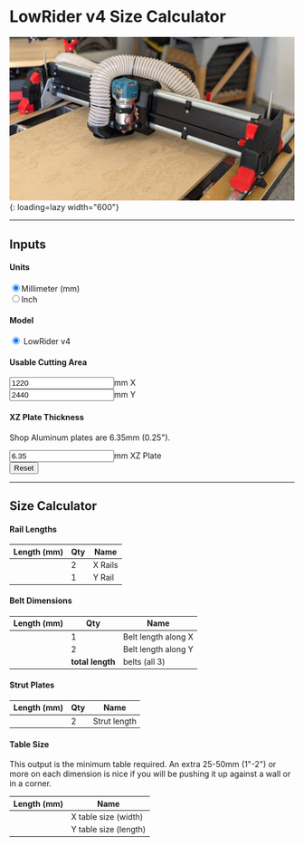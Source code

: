 <script src="https://code.jquery.com/jquery-1.9.1.min.js"></script>

# LowRider v4 Size Calculator


![!LR4 2'x4'](../img/lr4/lr4_simple.jpg){: loading=lazy width="600"}

----
## Inputs

#### Units
<input type="radio" onchange="to_mm()" name="units" value="mm" checked>Millimeter (mm)<br/>
<input type="radio" onchange="to_inch()" name="units" value="inches">Inch<br/>

#### Model
<input type="radio" onchange="from_working()" name="model" value="v4" checked> LowRider v4<br/>

#### Usable Cutting Area
<!-- These "value"s are going to be overwritten by the reset_work() function below. -->
<input class="calc" type="number" onchange="from_working()" name="xwork" value="1220" size="6"><span class="units">mm</span> X<br/>
<input class="calc" type="number" onchange="from_working()" name="ywork" value="2440" size="6"><span class="units">mm</span> Y<br/>

#### XZ Plate Thickness
Shop Aluminum plates are 6.35mm (0.25").

<input class="calc" type="number" onchange="from_working()" name="xzplate" value="6.35" size="6"><span class="units">mm</span> XZ Plate<br/>
<button class="reset" onclick="reset_work()">Reset</button>

----

## Size Calculator

#### Rail Lengths
|Length (<span class="units">mm</span>)| Qty | Name |
|--------------------------------------|-----|------|
|<span name="xrails"     ></span>|2|X Rails|
|<span name="yrail"     ></span>|1|Y Rail|

#### Belt Dimensions
|Length (<span class="units">mm</span>)| Qty | Name |
|--------------------------------------|-----|------|
|<span name="xbelts"    ></span>|1|Belt length along X|
|<span name="ybelts"    ></span>|2|Belt length along Y|
|<span name="belt_total"></span>|**total length**| belts (all 3)|

#### Strut Plates
|Length (<span class="units">mm</span>)|Qty|Name|
|-------------------------------------|---|----|
|<span name="strut"     ></span>|2|Strut length|


#### Table Size

This output is the minimum table required. An extra 25-50mm (1"-2") or more on each dimension is nice if 
you will be pushing it up against a wall or in a corner.

|Length (<span class="units">mm</span>)| Name |
|--------------------------------------|------|
|<span name="xtable"></span>|X table size (width)|
|<span name="ytable"></span>|Y table size (length)|

<script>


function get_unit_convert() {
  // Get the currently chosen units.
  var units = $("input[name=units]:checked").val();

  // Get the multiplier.
  var unit_convert = 1.0;
  if (units == "mm") {
    // We have mm selected.
    unit_convert = 1.0;
  } else if (units == "inches") {
    // We have inches selected.
    unit_convert = 1.0/25.4;
  }
  else {
    alert("internal error: unrecognized units " + units);
  }
  return unit_convert;
}

function get_offsets() {

  const unit_convert = get_unit_convert();

  var v4 = {};
  v4.xrail_core = 168 * unit_convert;
  v4.yrail_minus_work = 255 * unit_convert;
  v4.ytable_minus_work = 313 * unit_convert;
  v4.xbelt_extra = 160 * unit_convert;
  v4.ybelt_extra = 120 * unit_convert;
  v4.xtable_extra = 107.5 * unit_convert;
  

  var model = $("input[name=model]:checked").val();
  if (model == "v4") {
    return v4;
  }
    else {
    alert("internal error: unrecognized model " + model);
  }
}

function to_mm() {
  // Query whether unit type is changing
  var isUnitChanging = false;
  if ($(".units").first().text() != "mm") {
    isUnitChanging = true;
  }

  // Find all the labels and change them to mm
  $(".units").text("mm");

  // Set the step attributes (you can also set other attributes here, like min, max, whatever)
  $("input[name=xwork]").attr({
    "step": 10.0
  });
  $("input[name=ywork]").attr({
    "step": 10.0
  });
  $("input[name=xzplate]").attr({
    "step": 0.1  
  });

  // Get the current units
  if (isUnitChanging) {
    // Get the current values.
    var xwork = parseFloat($("input[name=xwork]").val());
    var ywork = parseFloat($("input[name=ywork]").val());
    var xzplate = parseFloat($("input[name=xzplate]").val());

    // Change the units.
    // This Math.round(... * 10.0) / 10.0 is to round to the step.
    $("input[name=xwork]").val(Math.round(xwork * 25.4 * 0.1) / 0.1);
    $("input[name=ywork]").val(Math.round(ywork * 25.4 * 0.1) / 0.1);
    $("input[name=xzplate]").val(Math.round(xzplate * 25.4));
  }
  
  // Recalculate the rest of the page.
  from_working();
}

function to_inch() {
  // Find all the labels and change them to inches
  $(".units").text("inches");

  // Set the step attributes (you can also set other attributes here, like min, max, whatever)
  $("input[name=xwork]").attr({
    "step": 0.25
  });
  $("input[name=ywork]").attr({
    "step": 0.25
  });
  $("input[name=xzplate]").attr({
    "step": 0.004
  });

  // Get the current values.
  var xwork = parseFloat($("input[name=xwork]").val());
  var ywork = parseFloat($("input[name=ywork]").val());
  var xzplate = parseFloat($("input[name=xzplate]").val());

  // Change the units.
  $("input[name=xwork]").val(clip(xwork / 25.4));
  $("input[name=ywork]").val(clip(ywork / 25.4));
  $("input[name=xzplate]").val(clip(xzplate / 25.4));

  // Recalculate the rest of the page.
  from_working();
}

function clip(value) {
  return Math.round(value * 4) / 4; // Round to 0.25
}

function convertToMetric(num) {
  var units = $("input[name=units]:checked").val();
  return (units == "mm") ? num : Math.floor(num * 25.4);
}

function reset_work() {
  const unit_convert = get_unit_convert();
  $("input[name=xwork]").val(clip(1220 * unit_convert));
  $("input[name=ywork]").val(clip(2440 * unit_convert));
  $("input[name=xzplate]").val(clip(6.35 * unit_convert));
  from_working();
}


function from_working() {
  var offsets = get_offsets();

  var xwork = parseFloat($("input[name=xwork]").val());
  var ywork = parseFloat($("input[name=ywork]").val());
  var xzplate = parseFloat($("input[name=xzplate]").val());

  var xrails = xwork + offsets.xrail_core;
  var yrail = ywork + offsets.yrail_minus_work;

  var xbelts = xwork + offsets.xrail_core + offsets.xbelt_extra;
  var ybelts = yrail + offsets.ybelt_extra;
  var belt_total = 1*xbelts + 2*ybelts;

  var xtable = xwork + offsets.xrail_core + 2*xzplate + offsets.xtable_extra;
  var ytable = ywork + offsets.ytable_minus_work;

  $("span[name=xrails]").text(clip(xrails));
  $("span[name=yrail]").text(clip(yrail));
  $("span[name=xbelts]").text(clip(xbelts));
  $("span[name=ybelts]").text(clip(ybelts));
  $("span[name=belt_total]").text(clip(belt_total));
  $("span[name=xzplate]").text(clip(xzplate));
  $("span[name=xtable]").text(clip(xtable));
  $("span[name=ytable]").text(clip(ytable));
  $("span[name=strut]").text(clip(xrails));
}

function download_svg()
{
  var offsets = get_offsets();
  var xwork = parseFloat($("input[name=xwork]").val());
  var xrails = xwork + offsets.xrail_core;

  var xrailsMetric = convertToMetric(xrails);

  var folder = strutSvgFolderPrefix + ((xrailsMetric < 1000) ? "0" : "1" );
  var strutUrl = strutUrlTemplate
    .replace("{folder}", folder)
    .replace("{len}", xrailsMetric);

  window.open(
    strutUrl,
    '_blank'
  );
}

// Set these up the first time.
$(window).on('load', function(){
  // Get back to mm
  $("input[value=mm]").prop('checked', true);
  $("input[value=inches]").prop('checked', false);

  to_mm();

  reset_work();
});

</script>
